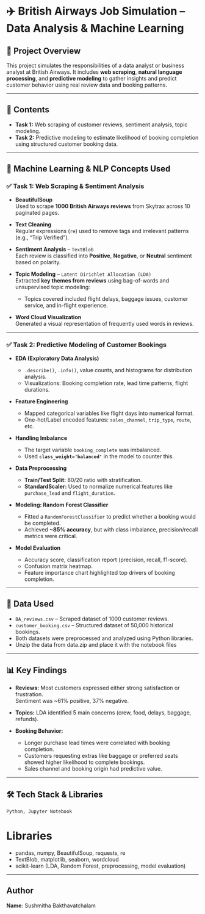 # ✈️ British Airways Job Simulation – Data Analysis & Machine Learning

## 📌 Project Overview

This project simulates the responsibilities of a data analyst or business analyst at British Airways. It includes **web scraping**, **natural language processing**, and **predictive modeling** to gather insights and predict customer behavior using real review data and booking patterns.

---

## 📂 Contents

- **Task 1:** Web scraping of customer reviews, sentiment analysis, topic modeling.
- **Task 2:** Predictive modeling to estimate likelihood of booking completion using structured customer booking data.

---

## 🧠 Machine Learning & NLP Concepts Used

### ✅ **Task 1: Web Scraping & Sentiment Analysis**

- **BeautifulSoup**  
  Used to scrape **1000 British Airways reviews** from Skytrax across 10 paginated pages.

- **Text Cleaning**  
  Regular expressions (`re`) used to remove tags and irrelevant patterns (e.g., “Trip Verified”).

- **Sentiment Analysis** – `TextBlob`  
  Each review is classified into **Positive**, **Negative**, or **Neutral** sentiment based on polarity.

- **Topic Modeling** – `Latent Dirichlet Allocation (LDA)`  
  Extracted **key themes from reviews** using bag-of-words and unsupervised topic modeling:
  - Topics covered included flight delays, baggage issues, customer service, and in-flight experience.

- **Word Cloud Visualization**  
  Generated a visual representation of frequently used words in reviews.

---

### ✅ **Task 2: Predictive Modeling of Customer Bookings**

- **EDA (Exploratory Data Analysis)**  
  - `.describe()`, `.info()`, value counts, and histograms for distribution analysis.
  - Visualizations: Booking completion rate, lead time patterns, flight durations.

- **Feature Engineering**
  - Mapped categorical variables like flight days into numerical format.
  - One-hot/Label encoded features: `sales_channel`, `trip_type`, `route`, etc.

- **Handling Imbalance**
  - The target variable `booking_complete` was imbalanced.
  - Used **`class_weight='balanced'`** in the model to counter this.

- **Data Preprocessing**
  - **Train/Test Split:** 80/20 ratio with stratification.
  - **StandardScaler:** Used to normalize numerical features like `purchase_lead` and `flight_duration`.

- **Modeling: Random Forest Classifier**
  - Fitted a `RandomForestClassifier` to predict whether a booking would be completed.
  - Achieved **~85% accuracy**, but with class imbalance, precision/recall metrics were critical.

- **Model Evaluation**
  - Accuracy score, classification report (precision, recall, f1-score).
  - Confusion matrix heatmap.
  - Feature importance chart highlighted top drivers of booking completion.

---

## 📁 Data Used

- `BA_reviews.csv` – Scraped dataset of 1000 customer reviews.
- `customer_booking.csv` – Structured dataset of 50,000 historical bookings.
- Both datasets were preprocessed and analyzed using Python libraries.
- Unzip the data from data.zip and place it with the notebook files

---

## 📊 Key Findings

- **Reviews:** Most customers expressed either strong satisfaction or frustration.  
  Sentiment was ~61% positive, 37% negative.

- **Topics:** LDA identified 5 main concerns (crew, food, delays, baggage, refunds).

- **Booking Behavior:**
  - Longer purchase lead times were correlated with booking completion.
  - Customers requesting extras like baggage or preferred seats showed higher likelihood to complete bookings.
  - Sales channel and booking origin had predictive value.

---

## 🛠️ Tech Stack & Libraries

```bash
Python, Jupyter Notebook
```

# Libraries
- pandas, numpy, BeautifulSoup, requests, re
- TextBlob, matplotlib, seaborn, wordcloud
- scikit-learn (LDA, Random Forest, preprocessing, model evaluation)

---
##  Author

**Name**: Sushmitha Bakthavatchalam